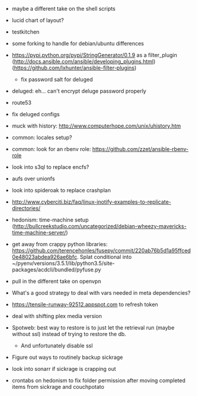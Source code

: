 - maybe a different take on the shell scripts
- lucid chart of layout?
- testkitchen

- some forking to handle for debian/ubuntu differences
- https://pypi.python.org/pypi/StringGenerator/0.1.9 as a filter_plugin (http://docs.ansible.com/ansible/developing_plugins.html) (https://github.com/lxhunter/ansible-filter-plugins)
  - fix password salt for deluged
- deluged: eh... can't encrypt deluge password properly

- route53
- fix deluged configs
- muck with history: http://www.computerhope.com/unix/uhistory.htm
- common: locales setup?
- common: look for an rbenv role: https://github.com/zzet/ansible-rbenv-role

- look into s3ql to replace encfs?
- aufs over unionfs
- look into spideroak to replace crashplan

- http://www.cyberciti.biz/faq/linux-inotify-examples-to-replicate-directories/
- hedonism: time-machine setup (http://bullcreekstudio.com/uncategorized/debian-wheezy-mavericks-time-machine-server/)
- get away from crappy python libraries: https://github.com/terencehonles/fusepy/commit/220ab76b5d1a95ffced0e48023abdea926ae6bfc. Splat conditional into ~/pyenv/versions/3.5.1/lib/python3.5/site-packages/acdcli/bundled/pyfuse.py
- pull in the different take on openvpn

- What's a good strategy to deal with vars needed in meta dependencies?
- https://tensile-runway-92512.appspot.com to refresh token
- deal with shifting plex media version
- Spotweb: best way to restore is to just let the retrieval run (maybe without ssl) instead of trying to restore the db.
  - And unfortunately disable ssl
- Figure out ways to routinely backup sickrage
- look into sonarr if sickrage is crapping out
- crontabs on hedonism to fix folder permission after moving completed items from sickrage and couchpotato
